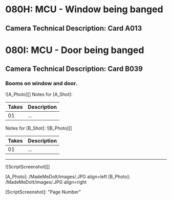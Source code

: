 # 080H: MCU - Window being banged
## Camera Technical Description: Card A013

# 080I: MCU - Door being banged
## Camera Technical Description: Card B039

### Booms on window and door.

![A_Photo][]
Notes for [A_Shot]: 

| Takes | Description |
|:---|:----|
| 01 | ... |

Notes for [B_Shot]: 
![B_Photo][]

| Takes | Description |
|:---|:----|
| 01 | ... |

----

![ScriptScreenshot][]


[A_Photo]:  /MadeMeDoIt/images/.JPG align=left
[B_Photo]:  /MadeMeDoIt/images/.JPG align=right

[ScriptScreenshot]: "Page Number"